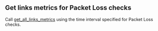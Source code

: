 ## Get links metrics for Packet Loss checks

Call [get_all_links_metrics](get_all_links_metrics.md) using the time interval specified for Packet Loss checks.